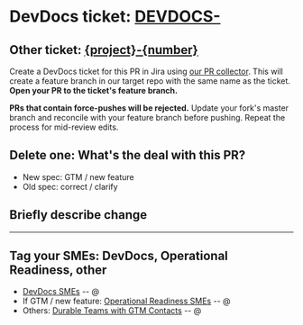 # DevDocs ticket: [DEVDOCS-](https://jira.bigcommerce.com/browse/DEVDOCS-)
## Other ticket: [{project}-{number}](https://jira.bigcommerce.com/browse/{project}-{number})

Create a DevDocs ticket for this PR in Jira using [our PR collector](#). This will create a feature branch in our target repo with the same name as the ticket. **Open your PR to the ticket's feature branch.**

**PRs that contain force-pushes will be rejected.** Update your fork's master branch and reconcile with your feature branch before pushing. Repeat the process for mid-review edits.

## Delete one: What's the deal with this PR?
* New spec: GTM / new feature
* Old spec: correct / clarify

## Briefly describe change
_____________

## Tag your SMEs: DevDocs, Operational Readiness, other
* [DevDocs SMEs](https://intranet.bigcommerce.com/display/SST/Self+Service+Areas+of+Focus+List) -- @
* If GTM / new feature: [Operational Readiness SMEs](https://intranet.bigcommerce.com/pages/viewpage.action?pageId=145869840) -- @
* Others: [Durable Teams with GTM Contacts](https://intranet.bigcommerce.com/pages/viewpage.action?pageId=65867274) -- @
